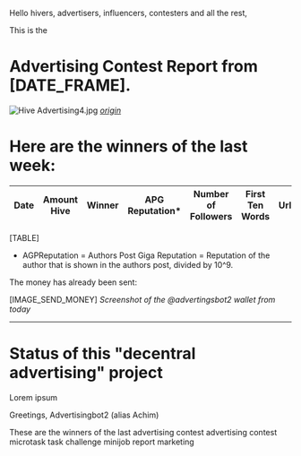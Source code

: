 Hello hivers, advertisers, influencers, contesters and all the rest,

This is the
# Advertising Contest Report from [DATE_FRAME].
![Hive Advertising4.jpg](https://files.peakd.com/file/peakd-hive/advertisingbot2/23tvXqGQwrhpay9wynk62ZB7xcamK45iVCVy4rUjKtiKZrY9UrsXvgDRyMYq8JXYfshrT.jpg)
*[origin](https://photofunia.com/)*

# Here are the winners of the last week:

|Date|Amount Hive|Winner|APG Reputation*|Number of Followers|First Ten Words|Url|Image|
|-|-|-|-|-|-|-|-|
[TABLE]

* AGPReputation = Authors Post Giga Reputation = Reputation of the author that is shown in the authors post, divided by 10^9.



The money has already been sent:

[IMAGE_SEND_MONEY]
*Screenshot of the @advertingsbot2 wallet from today*

---
# Status of this "decentral advertising" project


Lorem ipsum



Greetings, Advertisingbot2 (alias Achim)



These are the winners of the last advertising contest
advertising contest microtask task challenge minijob report marketing
